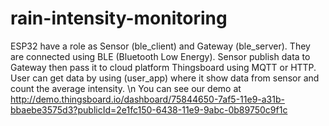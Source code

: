 # rain-intensity-monitoring

ESP32 have a role as Sensor (ble_client) and Gateway (ble_server). They are connected using BLE (Bluetooth Low Energy). Sensor publish data to Gateway then pass it to cloud platform Thingsboard using MQTT or HTTP. User can get data by using (user_app) where it show data from sensor and count the average intensity. \n
You can see our demo at http://demo.thingsboard.io/dashboard/75844650-7af5-11e9-a31b-bbaebe3575d3?publicId=2e1fc150-6438-11e9-9abc-0b89750c9f1c
